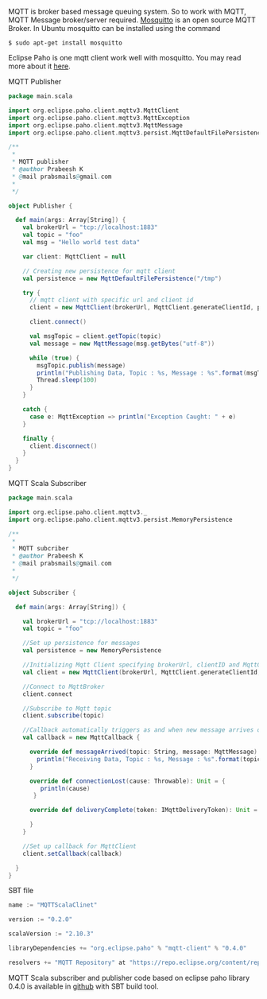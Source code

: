 MQTT is broker based message queuing system. So to work with MQTT, MQTT Message broker/server required. [Mosquitto](http://mosquitto.org/) is an open source MQTT Broker. In Ubuntu mosquitto can be installed using the command 
```
$ sudo apt-get install mosquitto
```
Eclipse Paho is one mqtt client work well with mosquitto. You may read more about it [here](http://www.eclipse.org/paho/).

MQTT Publisher

```Scala
package main.scala

import org.eclipse.paho.client.mqttv3.MqttClient
import org.eclipse.paho.client.mqttv3.MqttException
import org.eclipse.paho.client.mqttv3.MqttMessage
import org.eclipse.paho.client.mqttv3.persist.MqttDefaultFilePersistence

/**
 *
 * MQTT publisher
 * @author Prabeesh K
 * @mail prabsmails@gmail.com
 *
 */

object Publisher {

  def main(args: Array[String]) {
    val brokerUrl = "tcp://localhost:1883"
    val topic = "foo"
    val msg = "Hello world test data"

    var client: MqttClient = null

    // Creating new persistence for mqtt client
    val persistence = new MqttDefaultFilePersistence("/tmp")

    try {
      // mqtt client with specific url and client id
      client = new MqttClient(brokerUrl, MqttClient.generateClientId, persistence)

      client.connect()

      val msgTopic = client.getTopic(topic)
      val message = new MqttMessage(msg.getBytes("utf-8"))

      while (true) {
        msgTopic.publish(message)
        println("Publishing Data, Topic : %s, Message : %s".format(msgTopic.getName, message))
        Thread.sleep(100)
      }
    }

    catch {
      case e: MqttException => println("Exception Caught: " + e)
    }

    finally {
      client.disconnect()
    }
  }
}

```
MQTT Scala Subscriber
```Scala
package main.scala

import org.eclipse.paho.client.mqttv3._
import org.eclipse.paho.client.mqttv3.persist.MemoryPersistence

/**
 *
 * MQTT subcriber
 * @author Prabeesh K
 * @mail prabsmails@gmail.com
 *
 */

object Subscriber {

  def main(args: Array[String]) {

    val brokerUrl = "tcp://localhost:1883"
    val topic = "foo"

    //Set up persistence for messages 
    val persistence = new MemoryPersistence

    //Initializing Mqtt Client specifying brokerUrl, clientID and MqttClientPersistance
    val client = new MqttClient(brokerUrl, MqttClient.generateClientId, persistence)

    //Connect to MqttBroker    
    client.connect

    //Subscribe to Mqtt topic
    client.subscribe(topic)

    //Callback automatically triggers as and when new message arrives on specified topic
    val callback = new MqttCallback {

      override def messageArrived(topic: String, message: MqttMessage): Unit = {
        println("Receiving Data, Topic : %s, Message : %s".format(topic, message))
      }

      override def connectionLost(cause: Throwable): Unit = {
         println(cause)
       }

      override def deliveryComplete(token: IMqttDeliveryToken): Unit = {

      }
    }

    //Set up callback for MqttClient
    client.setCallback(callback)

  }
}

```
SBT file
```sbt
name := "MQTTScalaClinet"

version := "0.2.0"

scalaVersion := "2.10.3"

libraryDependencies += "org.eclipse.paho" % "mqtt-client" % "0.4.0"

resolvers += "MQTT Repository" at "https://repo.eclipse.org/content/repositories/paho-releases/"
```

MQTT Scala subscriber and publisher code based on eclipse paho library 0.4.0 is available in [github](https://github.com/prabeesh/MQTTScalaClient) with SBT build tool.